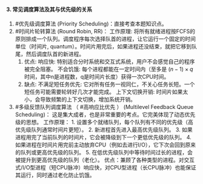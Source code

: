#### 3. 常见调度算法及其与优先级的关系
1. #优先级调度算法 (Priority Scheduling)：直接考查本题知识点。
2. #时间片轮转算法 (Round Robin, RR)：
	工作原理: 将所有就绪进程按FCFS的原则排成一个队列。调度程序每次选择队首的进程，让它运行一个固定的时间单位（时间片, quantum）。时间片用完后，如果进程还没结束，就把它移到队尾，然后调度队首的新进程。
	1. 优点:
	       响应快: 特别适合分时系统和交互式系统，用户不会感觉自己的程序被完全阻塞。
	       不会饥饿: 每个进程都能在一定时间内（至多是 $(n-1) \times q$ 时间，其中n是进程数，q是时间片长度）获得一次CPU时间。
	2. 缺点:
	       不满足短任务优先: 它对所有任务一视同仁，不关心任务长短。一个短任务可能需要轮转好几次才能完成。
	       上下文切换开销: 时间片如果太小，会导致频繁的上下文切换，增加系统开销。
3.  #多级反馈队列调度算法 （ #高响应比优先 ） (Multilevel Feedback Queue Scheduling)：
       这是集大成者，也是非常重要的考点。它完美体现了动态优先级的思想。
       工作原理：
        1.  设置多个就绪队列，每个队列有不同的优先级（高优先级队列通常时间片更短）。
        2.  新进程首先进入最高优先级队列。
        3.  如果进程用完了当前队列的时间片，它会被降级到下一个更低优先级的队列。
        4.  如果进程在时间片用完前主动放弃CPU（例如去进行I/O），它下次会回到原来的队列或更高优先级的队列。
        5.  在低优先级队列中等待时间过长的进程，会被提升到更高优先级的队列（老化）。
       优点：兼顾了各种类型的进程。对交互式/I/O型进程（短CPU脉冲）响应快，对CPU型进程（长CPU脉冲）也能保证其运行，同时通过老化防止饥饿。
